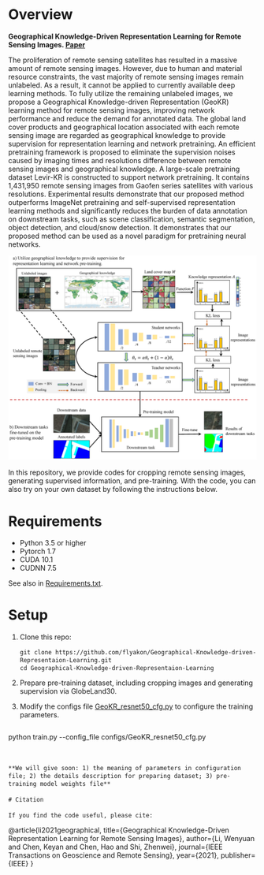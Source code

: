 # Overview

__Geographical Knowledge-Driven Representation Learning for Remote Sensing Images. [Paper](<https://ieeexplore.ieee.org/abstract/document/9559903>)__

The proliferation of remote sensing satellites has resulted in a massive amount of remote sensing images. However, due to human and material resource constraints, the vast majority of remote sensing images remain unlabeled. As a result, it cannot be applied to currently available deep learning methods. To fully utilize the remaining unlabeled images, we propose a Geographical Knowledge-driven Representation (GeoKR) learning method for remote sensing images, improving network performance and reduce the demand for annotated data. The global land cover products and geographical location associated with each remote sensing image are regarded as geographical knowledge to provide supervision for representation learning and network pretraining. An efficient pretraining framework is proposed to eliminate the supervision noises caused by imaging times and resolutions difference between remote sensing images and geographical knowledge. A large-scale pretraining dataset Levir-KR is constructed to support network pretraining. It contains 1,431,950 remote sensing images from Gaofen series satellites with various resolutions. Experimental results demonstrate that our proposed method outperforms ImageNet pretraining and self-supervised representation learning methods and significantly reduces the burden of data annotation on downstream tasks, such as scene classification, semantic segmentation, object detection, and cloud/snow detection. It demonstrates that our proposed method can be used as a novel paradigm for pretraining neural networks. 

![Overview](fig/overview.png)

In this repository, we provide codes for cropping remote sensing images, generating supervised information, and pre-training. With the code, you can also try on your own dataset by following the instructions below.

# Requirements

- Python 3.5 or higher
- Pytorch 1.7
- CUDA 10.1
- CUDNN 7.5

See also in [Requirements.txt](requirements.txt).

# Setup

1. Clone this repo:

   ```
   git clone https://github.com/flyakon/Geographical-Knowledge-driven-Representaion-Learning.git
   cd Geographical-Knowledge-driven-Representaion-Learning
   ```

2. Prepare pre-training dataset, including cropping images and generating supervision via GlobeLand30.


3. Modify the configs file [GeoKR_resnet50_cfg.py](configs/GeoKR_resnet50_cfg.py) to configure the training parameters.

   ``````shell
python train.py --config_file configs/GeoKR_resnet50_cfg.py
   ``````
   

**We will give soon: 1) the meaning of parameters in configuration file; 2) the details description for preparing dataset; 3) pre-training model weights file**

# Citation

If you find the code useful, please cite:

``````
@article{li2021geographical,
  title={Geographical Knowledge-Driven Representation Learning for Remote Sensing Images},
  author={Li, Wenyuan and Chen, Keyan and Chen, Hao and Shi, Zhenwei},
  journal={IEEE Transactions on Geoscience and Remote Sensing},
  year={2021},
  publisher={IEEE}
}
``````

